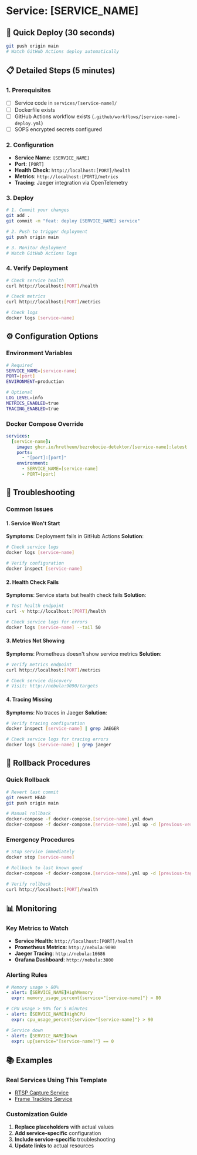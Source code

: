 # Service: [SERVICE_NAME]

## 🚀 Quick Deploy (30 seconds)
```bash
git push origin main
# Watch GitHub Actions deploy automatically
```

## 📋 Detailed Steps (5 minutes)

### 1. Prerequisites
- [ ] Service code in `services/[service-name]/`
- [ ] Dockerfile exists
- [ ] GitHub Actions workflow exists (`.github/workflows/[service-name]-deploy.yml`)
- [ ] SOPS encrypted secrets configured

### 2. Configuration
- **Service Name**: `[SERVICE_NAME]`
- **Port**: `[PORT]`
- **Health Check**: `http://localhost:[PORT]/health`
- **Metrics**: `http://localhost:[PORT]/metrics`
- **Tracing**: Jaeger integration via OpenTelemetry

### 3. Deploy
```bash
# 1. Commit your changes
git add .
git commit -m "feat: deploy [SERVICE_NAME] service"

# 2. Push to trigger deployment
git push origin main

# 3. Monitor deployment
# Watch GitHub Actions logs
```

### 4. Verify Deployment
```bash
# Check service health
curl http://localhost:[PORT]/health

# Check metrics
curl http://localhost:[PORT]/metrics

# Check logs
docker logs [service-name]
```

## ⚙️ Configuration Options

### Environment Variables
```bash
# Required
SERVICE_NAME=[service-name]
PORT=[port]
ENVIRONMENT=production

# Optional
LOG_LEVEL=info
METRICS_ENABLED=true
TRACING_ENABLED=true
```

### Docker Compose Override
```yaml
services:
  [service-name]:
    image: ghcr.io/hretheum/bezrobocie-detektor/[service-name]:latest
    ports:
      - "[port]:[port]"
    environment:
      - SERVICE_NAME=[service-name]
      - PORT=[port]
```

## 🔧 Troubleshooting

### Common Issues

#### 1. Service Won't Start
**Symptoms**: Deployment fails in GitHub Actions
**Solution**:
```bash
# Check service logs
docker logs [service-name]

# Verify configuration
docker inspect [service-name]
```

#### 2. Health Check Fails
**Symptoms**: Service starts but health check fails
**Solution**:
```bash
# Test health endpoint
curl -v http://localhost:[PORT]/health

# Check service logs for errors
docker logs [service-name] --tail 50
```

#### 3. Metrics Not Showing
**Symptoms**: Prometheus doesn't show service metrics
**Solution**:
```bash
# Verify metrics endpoint
curl http://localhost:[PORT]/metrics

# Check service discovery
# Visit: http://nebula:9090/targets
```

#### 4. Tracing Missing
**Symptoms**: No traces in Jaeger
**Solution**:
```bash
# Verify tracing configuration
docker inspect [service-name] | grep JAEGER

# Check service logs for tracing errors
docker logs [service-name] | grep jaeger
```

## 🔄 Rollback Procedures

### Quick Rollback
```bash
# Revert last commit
git revert HEAD
git push origin main

# Manual rollback
docker-compose -f docker-compose.[service-name].yml down
docker-compose -f docker-compose.[service-name].yml up -d [previous-version]
```

### Emergency Procedures
```bash
# Stop service immediately
docker stop [service-name]

# Rollback to last known good
docker-compose -f docker-compose.[service-name].yml up -d [previous-tag]

# Verify rollback
curl http://localhost:[PORT]/health
```

## 📊 Monitoring

### Key Metrics to Watch
- **Service Health**: `http://localhost:[PORT]/health`
- **Prometheus Metrics**: `http://nebula:9090`
- **Jaeger Tracing**: `http://nebula:16686`
- **Grafana Dashboard**: `http://nebula:3000`

### Alerting Rules
```yaml
# Memory usage > 80%
- alert: [SERVICE_NAME]HighMemory
  expr: memory_usage_percent{service="[service-name]"} > 80

# CPU usage > 90% for 5 minutes
- alert: [SERVICE_NAME]HighCPU
  expr: cpu_usage_percent{service="[service-name]"} > 90

# Service down
- alert: [SERVICE_NAME]Down
  expr: up{service="[service-name]"} == 0
```

## 📚 Examples

### Real Services Using This Template
- [RTSP Capture Service](../services/rtsp-capture.md)
- [Frame Tracking Service](../services/frame-tracking.md)

### Customization Guide
1. **Replace placeholders** with actual values
2. **Add service-specific** configuration
3. **Include service-specific** troubleshooting
4. **Update links** to actual resources
